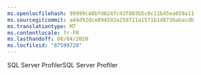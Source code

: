 ```yaml
---
ms.openlocfilehash: 99999c48bfd624fc43f803b5c0c11b45ea059a11
ms.sourcegitcommit: ad4d92dce894592a259721a1571b1d8736abacdb
ms.translationtype: MT
ms.contentlocale: fr-FR
ms.lasthandoff: 08/04/2020
ms.locfileid: "87599728"
---
```

<span data-ttu-id="8d22a-101">SQL Server Profiler</span><span class="sxs-lookup"><span data-stu-id="8d22a-101">SQL Server Profiler</span></span>
